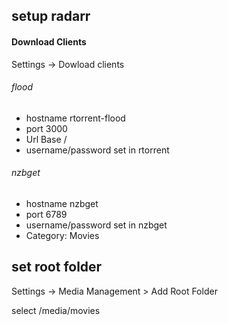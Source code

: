 ## setup radarr

#### Download Clients

Settings -> Dowload clients

###### flood
- hostname rtorrent-flood
- port 3000
- Url Base /
- username/password set in rtorrent
  
###### nzbget
- hostname nzbget
- port 6789
- username/password set in nzbget
- Category: Movies


## set root folder

Settings -> Media Management > Add Root Folder

select /media/movies
